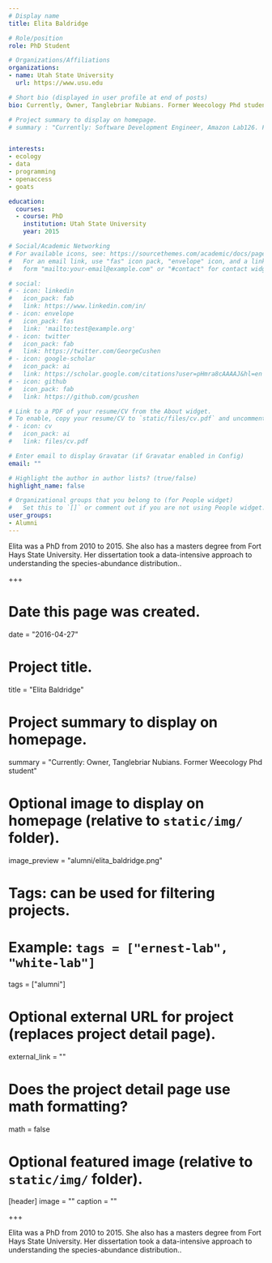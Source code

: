 ```yaml
---
# Display name
title: Elita Baldridge

# Role/position
role: PhD Student

# Organizations/Affiliations
organizations:
- name: Utah State University
  url: https://www.usu.edu

# Short bio (displayed in user profile at end of posts)
bio: Currently, Owner, Tanglebriar Nubians. Former Weecology Phd student

# Project summary to display on homepage.
# summary : "Currently: Software Development Engineer, Amazon Lab126. Former Undergrad Software Developer ......."


interests:
- ecology
- data
- programming
- openaccess
- goats

education:
  courses:
  - course: PhD
    institution: Utah State University
    year: 2015

# Social/Academic Networking
# For available icons, see: https://sourcethemes.com/academic/docs/page-builder/#icons
#   For an email link, use "fas" icon pack, "envelope" icon, and a link in the
#   form "mailto:your-email@example.com" or "#contact" for contact widget.

# social:
# - icon: linkedin
#   icon_pack: fab
#   link: https://www.linkedin.com/in/
# - icon: envelope
#   icon_pack: fas
#   link: 'mailto:test@example.org'
# - icon: twitter
#   icon_pack: fab
#   link: https://twitter.com/GeorgeCushen
# - icon: google-scholar
#   icon_pack: ai
#   link: https://scholar.google.com/citations?user=pHmra8cAAAAJ&hl=en
# - icon: github
#   icon_pack: fab
#   link: https://github.com/gcushen

# Link to a PDF of your resume/CV from the About widget.
# To enable, copy your resume/CV to `static/files/cv.pdf` and uncomment the lines below.
# - icon: cv
#   icon_pack: ai
#   link: files/cv.pdf

# Enter email to display Gravatar (if Gravatar enabled in Config)
email: ""

# Highlight the author in author lists? (true/false)
highlight_name: false

# Organizational groups that you belong to (for People widget)
#   Set this to `[]` or comment out if you are not using People widget.
user_groups:
- Alumni
---
```


Elita was a PhD from 2010 to 2015. She also has a masters degree from Fort Hays State University. Her dissertation took a data-intensive approach to understanding the species-abundance distribution..

















+++
# Date this page was created.
date = "2016-04-27"

# Project title.
title = "Elita Baldridge"

# Project summary to display on homepage.
summary = "Currently: Owner, Tanglebriar Nubians. Former Weecology Phd student"

# Optional image to display on homepage (relative to `static/img/` folder).
image_preview = "alumni/elita_baldridge.png"

# Tags: can be used for filtering projects.
# Example: `tags = ["ernest-lab", "white-lab"]`
tags = ["alumni"]

# Optional external URL for project (replaces project detail page).
external_link = ""

# Does the project detail page use math formatting?
math = false

# Optional featured image (relative to `static/img/` folder).
[header]
image = ""
caption = ""

+++

Elita was a PhD from 2010 to 2015. She also has a masters degree from Fort Hays State University. Her dissertation took a data-intensive approach to understanding the species-abundance distribution..
